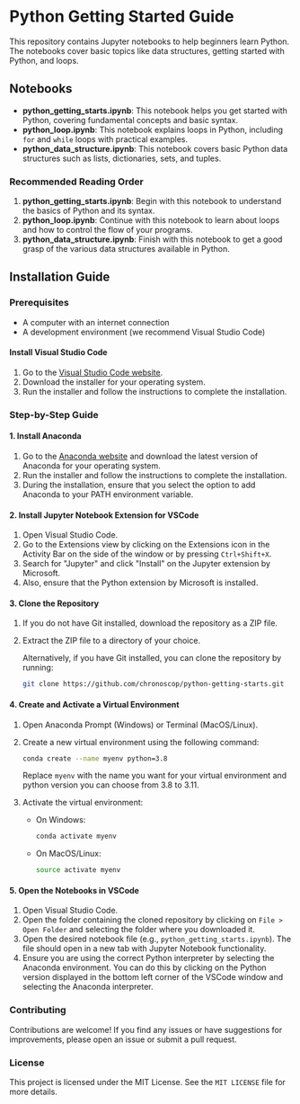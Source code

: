 # Python Getting Started Guide

This repository contains Jupyter notebooks to help beginners learn Python. The notebooks cover basic topics like data structures, getting started with Python, and loops.

## Notebooks

- **python_getting_starts.ipynb**: This notebook helps you get started with Python, covering fundamental concepts and basic syntax.
- **python_loop.ipynb**: This notebook explains loops in Python, including `for` and `while` loops with practical examples.
- **python_data_structure.ipynb**: This notebook covers basic Python data structures such as lists, dictionaries, sets, and tuples.

### Recommended Reading Order

1. **python_getting_starts.ipynb**: Begin with this notebook to understand the basics of Python and its syntax.
2. **python_loop.ipynb**: Continue with this notebook to learn about loops and how to control the flow of your programs.
3. **python_data_structure.ipynb**: Finish with this notebook to get a good grasp of the various data structures available in Python.

## Installation Guide

### Prerequisites

- A computer with an internet connection
- A development environment (we recommend Visual Studio Code)

#### Install Visual Studio Code

1. Go to the [Visual Studio Code website](https://code.visualstudio.com/).
2. Download the installer for your operating system.
3. Run the installer and follow the instructions to complete the installation.

### Step-by-Step Guide

#### 1. Install Anaconda

1. Go to the [Anaconda website](https://www.anaconda.com/products/distribution) and download the latest version of Anaconda for your operating system.
2. Run the installer and follow the instructions to complete the installation.
3. During the installation, ensure that you select the option to add Anaconda to your PATH environment variable.

#### 2. Install Jupyter Notebook Extension for VSCode

1. Open Visual Studio Code.
2. Go to the Extensions view by clicking on the Extensions icon in the Activity Bar on the side of the window or by pressing `Ctrl+Shift+X`.
3. Search for "Jupyter" and click "Install" on the Jupyter extension by Microsoft.
4. Also, ensure that the Python extension by Microsoft is installed.

#### 3. Clone the Repository

1. If you do not have Git installed, download the repository as a ZIP file.

2. Extract the ZIP file to a directory of your choice.

   Alternatively, if you have Git installed, you can clone the repository by running:

   ```bash
   git clone https://github.com/chronoscop/python-getting-starts.git
   ```
   
#### 4. Create and Activate a Virtual Environment

1. Open Anaconda Prompt (Windows) or Terminal (MacOS/Linux).

2. Create a new virtual environment using the following command:

   ```bash
   conda create --name myenv python=3.8
   ```

   Replace `myenv` with the name you want for your virtual environment and python version you can choose from 3.8 to 3.11.

3. Activate the virtual environment:

   - On Windows:

     ```bash
     conda activate myenv
     ```

   - On MacOS/Linux:

     ```bash
     source activate myenv
     ```

#### 5. Open the Notebooks in VSCode

1. Open Visual Studio Code.
2. Open the folder containing the cloned repository by clicking on `File > Open Folder` and selecting the folder where you downloaded it.
3. Open the desired notebook file (e.g., `python_getting_starts.ipynb`). The file should open in a new tab with Jupyter Notebook functionality.
4. Ensure you are using the correct Python interpreter by selecting the Anaconda environment. You can do this by clicking on the Python version displayed in the bottom left corner of the VSCode window and selecting the Anaconda interpreter.

### Contributing

Contributions are welcome! If you find any issues or have suggestions for improvements, please open an issue or submit a pull request.

### License

This project is licensed under the MIT License. See the `MIT LICENSE` file for more details.
